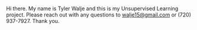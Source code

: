 Hi there. My name is Tyler Walje and this is my Unsupervised Learning project. Please reach out with any questions to walje15@gmail.com or (720) 937-7927.
Thank you.
